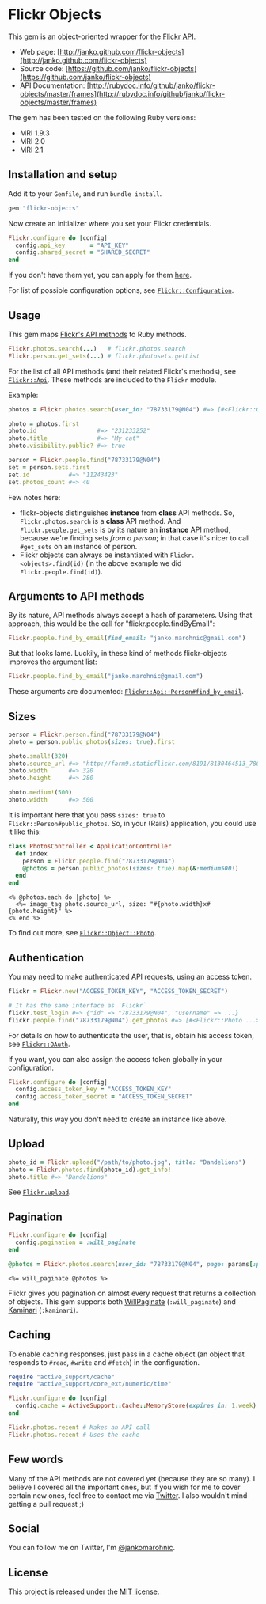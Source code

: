 # Flickr Objects

This gem is an object-oriented wrapper for the [Flickr API](http://flickr.com/api).

- Web page: [http://janko.github.com/flickr-objects](http://janko.github.com/flickr-objects)
- Source code: [https://github.com/janko/flickr-objects](https://github.com/janko/flickr-objects)
- API Documentation: [http://rubydoc.info/github/janko/flickr-objects/master/frames](http://rubydoc.info/github/janko/flickr-objects/master/frames)

The gem has been tested on the following Ruby versions:

- MRI 1.9.3
- MRI 2.0
- MRI 2.1

## Installation and setup

Add it to your `Gemfile`, and run `bundle install`.

```ruby
gem "flickr-objects"
```

Now create an initializer where you set your Flickr credentials.

```ruby
Flickr.configure do |config|
  config.api_key       = "API_KEY"
  config.shared_secret = "SHARED_SECRET"
end
```

If you don't have them yet, you can apply for them
[here](http://www.flickr.com/services/apps/create/apply).

For list of possible configuration options, see
[`Flickr::Configuration`](http://rubydoc.info/github/janko/flickr-objects/master/Flickr/Configuration).

## Usage

This gem maps [Flickr's API methods](http://flickr.com/api) to Ruby methods.

```ruby
Flickr.photos.search(...)   # flickr.photos.search
Flickr.person.get_sets(...) # flickr.photosets.getList
```

For the list of all API methods (and their related Flickr's methods), see
[`Flickr::Api`](http://rubydoc.info/github/janko/flickr-objects/master/Flickr/Api).
These methods are included to the `Flickr` module.

Example:

```ruby
photos = Flickr.photos.search(user_id: "78733179@N04") #=> [#<Flickr::Object::Photo: ...>, #<Flickr::Object::Photo: ...>, ...]

photo = photos.first
photo.id                 #=> "231233252"
photo.title              #=> "My cat"
photo.visibility.public? #=> true

person = Flickr.people.find("78733179@N04")
set = person.sets.first
set.id           #=> "11243423"
set.photos_count #=> 40
```

Few notes here:

- flickr-objects distinguishes **instance** from **class** API methods. So,
  `Flickr.photos.search` is a **class** API method. And `Flickr.people.get_sets`
  is by its nature an **instance** API method, because we're finding sets
  *from a person*; in that case it's nicer to call `#get_sets` on an instance of
  person.
- Flickr objects can always be instantiated with `Flickr.<objects>.find(id)`
  (in the above example we did `Flickr.people.find(id)`).

## Arguments to API methods

By its nature, API methods always accept a hash of parameters. Using that approach,
this would be the call for "flickr.people.findByEmail":

```ruby
Flickr.people.find_by_email(find_email: "janko.marohnic@gmail.com")
```

But that looks lame. Luckily, in these kind of methods flickr-objects improves
the argument list:

```ruby
Flickr.people.find_by_email("janko.marohnic@gmail.com")
```

These arguments are documented:
[`Flickr::Api::Person#find_by_email`](http://rubydoc.info/github/janko/flickr-objects/master/Flickr/Api/Person#find_by_email-instance_method).

## Sizes

```ruby
person = Flickr.person.find("78733179@N04")
photo = person.public_photos(sizes: true).first

photo.small!(320)
photo.source_url #=> "http://farm9.staticflickr.com/8191/8130464513_780e01decd_n.jpg"
photo.width      #=> 320
photo.height     #=> 280

photo.medium!(500)
photo.width      #=> 500
```

It is important here that you pass `sizes: true` to `Flickr::Person#public_photos`.
So, in your (Rails) application, you could use it like this:

```ruby
class PhotosController < ApplicationController
  def index
    person = Flickr.people.find("78733179@N04")
    @photos = person.public_photos(sizes: true).map(&:medium500!)
  end
end
```
```erb
<% @photos.each do |photo| %>
  <%= image_tag photo.source_url, size: "#{photo.width}x#{photo.height}" %>
<% end %>
```

To find out more, see [`Flickr::Object::Photo`](http://rubydoc.info/github/janko/flickr-objects/master/Flickr/Object/Photo).

## Authentication

You may need to make authenticated API requests, using an access token.

```ruby
flickr = Flickr.new("ACCESS_TOKEN_KEY", "ACCESS_TOKEN_SECRET")

# It has the same interface as `Flickr`
flickr.test_login #=> {"id" => "78733179@N04", "username" => ...}
flickr.people.find("78733179@N04").get_photos #=> [#<Flickr::Photo ...>, #<Flickr::Photo, ...>, ...]
```

For details on how to authenticate the user, that is, obtain his access token, see
[`Flickr::OAuth`](http://rubydoc.info/github/janko/flickr-objects/master/Flickr/OAuth).

If you want, you can also assign the access token globally in your configuration.

```ruby
Flickr.configure do |config|
  config.access_token_key = "ACCESS_TOKEN_KEY"
  config.access_token_secret = "ACCESS_TOKEN_SECRET"
end
```

Naturally, this way you don't need to create an instance like above.

## Upload

```ruby
photo_id = Flickr.upload("/path/to/photo.jpg", title: "Dandelions")
photo = Flickr.photos.find(photo_id).get_info!
photo.title #=> "Dandelions"
```

See [`Flickr.upload`](http://rubydoc.info/github/janko/flickr-objects/master/Flickr/Api/General#upload-instance_method).

## Pagination

```ruby
Flickr.configure do |config|
  config.pagination = :will_paginate
end
```
```ruby
@photos = Flickr.photos.search(user_id: "78733179@N04", page: params[:page], per_page: 10)
```
```erb
<%= will_paginate @photos %>
```

Flickr gives you pagination on almost every request that returns a collection of objects.
This gem supports both [WillPaginate](https://github.com/mislav/will_paginate) (`:will_paginate`)
and [Kaminari](https://github.com/amatsuda/kaminari) (`:kaminari`).

## Caching

To enable caching responses, just pass in a cache object (an object that responds
to `#read`, `#write` and `#fetch`) in the configuration.

```ruby
require "active_support/cache"
require "active_support/core_ext/numeric/time"

Flickr.configure do |config|
  config.cache = ActiveSupport::Cache::MemoryStore(expires_in: 1.week)
end
```

```ruby
Flickr.photos.recent # Makes an API call
Flickr.photos.recent # Uses the cache
```

## Few words

Many of the API methods are not covered yet (because they are so many).
I believe I covered all the important ones, but if you wish for me to
cover certain new ones, feel free to contact me via [Twitter](https://twitter.com/jankomarohnic).
I also wouldn't mind getting a pull request ;)

## Social

You can follow me on Twitter, I'm [@jankomarohnic](https://twitter.com/jankomarohnic).

## License

This project is released under the [MIT license](LICENSE).

